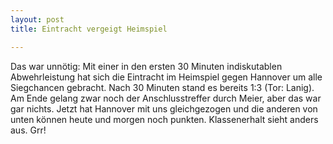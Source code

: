```yaml
---
layout: post
title: Eintracht vergeigt Heimspiel

---
```


Das war unnötig: Mit einer in den ersten 30 Minuten indiskutablen Abwehrleistung hat sich die Eintracht im Heimspiel gegen Hannover um alle Siegchancen gebracht. Nach 30 Minuten stand es bereits 1:3 (Tor: Lanig). Am Ende gelang zwar noch der Anschlusstreffer durch Meier, aber das war gar nichts. Jetzt hat Hannover mit uns gleichgezogen und die anderen von unten können heute und morgen noch punkten. Klassenerhalt sieht anders aus. Grr!


